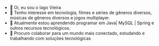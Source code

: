 - 👋 Oi, eu sou o Iago Vieira
- 👀 Tenho interesse em tecnologia, filmes e séries de gêneros diversos, músicas de gêneros diversos e jogos multiplayer.
- 🌱 Atualmente estou aprendendo programar em Java| MySQL | Spring e outros recursos tecnológicos. 
- 💞️ Procuro colaborar para um mundo mais conectado, estudando e trabalhando com soluções tecnológicas
<!---
IagoVieiraa/IagoVieiraa is a ✨ special ✨ repository because its `README.md` (this file) appears on your GitHub profile.
You can click the Preview link to take a look at your changes.
--->

